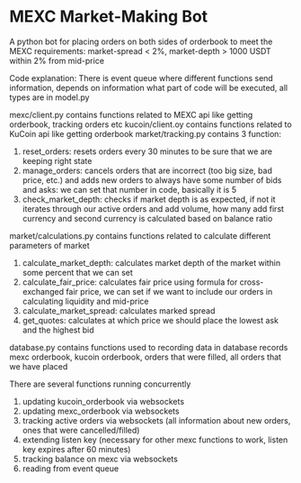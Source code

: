 # MEXC Market-Making Bot

A python bot for placing orders on both sides of orderbook to meet the MEXC requirements: market-spread < 2%, market-depth > 1000 USDT within 2% from mid-price


Code explanation:
There is event queue where different functions send information, depends on information what part of code will be executed, all types are in model.py

mexc/client.py contains functions related to MEXC api like getting orderbook, tracking orders etc
kucoin/client.oy contains functions related to KuCoin api like getting orderbook
market/tracking.py contains 3 function:
1) reset_orders: resets orders every 30 minutes to be sure that we are keeping right state
2) manage_orders: cancels orders that are incorrect (too big size, bad price, etc.) and adds new orders to always have some number of bids and asks: we can set that number in code, basically it is 5
3) check_market_depth: checks if market depth is as expected, if not it iterates through our active orders and add volume, how many add first currency and second currency is calculated based on balance ratio

market/calculations.py contains functions related to calculate different parameters of market
1) calculate_market_depth: calculates market depth of the market within some percent that we can set
2) calculate_fair_price: calculates fair price using formula for cross-exchanged fair price, we can set if we want to include our orders in calculating liquidity and mid-price
3) calculate_market_spread: calculates marked spread
4) get_quotes: calculates at which price we should place the lowest ask and the highest bid

database.py contains functions used to recording data in database
records mexc orderbook, kucoin orderbook, orders that were filled, all orders that we have placed

There are several functions running concurrently
1) updating kucoin_orderbook via websockets
2) updating mexc_orderbook via websockets
3) tracking active orders via websockets (all information about new orders, ones that were cancelled/filled)
4) extending listen key (necessary for other mexc functions to work, listen key expires after 60 minutes)
5) tracking balance on mexc via websockets
6) reading from event queue
